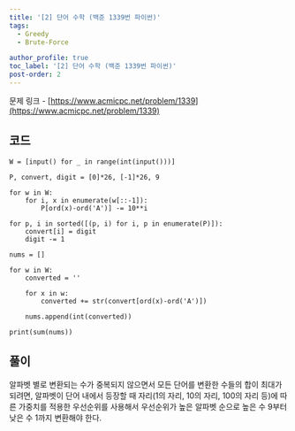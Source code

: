 ```yaml
---
title: '[2] 단어 수학 (백준 1339번 파이썬)'
tags:
  - Greedy
  - Brute-Force

author_profile: true
toc_label: '[2] 단어 수학 (백준 1339번 파이썬)'
post-order: 2
---
```


문제 링크 - [https://www.acmicpc.net/problem/1339](https://www.acmicpc.net/problem/1339)

## 코드
```python::lineons
W = [input() for _ in range(int(input()))]

P, convert, digit = [0]*26, [-1]*26, 9

for w in W:
    for i, x in enumerate(w[::-1]):
        P[ord(x)-ord('A')] -= 10**i

for p, i in sorted([(p, i) for i, p in enumerate(P)]):
    convert[i] = digit
    digit -= 1

nums = []

for w in W:
    converted = ''

    for x in w:
        converted += str(convert[ord(x)-ord('A')])
    
    nums.append(int(converted))

print(sum(nums))
```

## 풀이
알파벳 별로 변환되는 수가 중복되지 않으면서 모든 단어를 변환한 수들의 합이 최대가 되려면, 알파벳이 단어 내에서 등장할 때 자리(1의 자리, 10의 자리, 100의 자리 등)에 따른 가중치를 적용한 우선순위를 사용해서 우선순위가 높은 알파벳 순으로 높은 수 9부터 낮은 수 1까지 변환해야 한다.
